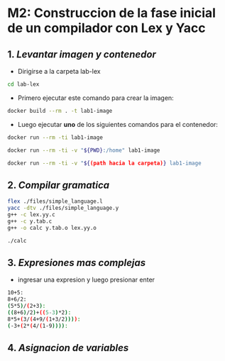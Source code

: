 # M2: Construccion de la fase inicial de un compilador con Lex y Yacc

## 1. **_Levantar imagen y contenedor_**

- Dirigirse a la carpeta lab-lex

```bash
cd lab-lex
```

- Primero ejecutar este comando para crear la imagen:

```bash
docker build --rm . -t lab1-image
```

- Luego ejecutar **uno** de los siguientes comandos para el contenedor:

```bash
docker run --rm -ti lab1-image
```

```bash
docker run --rm -ti -v "${PWD}:/home" lab1-image
```

```bash
docker run --rm -ti -v "${(path hacia la carpeta)} lab1-image
```

## 2. **_Compilar gramatica_**

```bash
flex ./files/simple_language.l
yacc -dtv ./files/simple_language.y
g++ -c lex.yy.c
g++ -c y.tab.c
g++ -o calc y.tab.o lex.yy.o
```

```bash
./calc
```


## 3. **_Expresiones mas complejas_**
- ingresar una expresion y luego presionar enter
```bash
10+5:
8+6/2:
(5*5)/(2+3):
((8+6)/2)+((5-3)*2):
8*5+(3/(4+9/(1+3/2)))):
(-3+(2*(4/(1-9)))): 

```
## 4. **_Asignacion de variables_**

```bash


```
